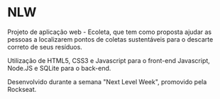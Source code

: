 # NLW
Projeto de aplicação web - Ecoleta, que tem como proposta ajudar as pessoas a localizarem pontos de coletas sustentáveis para o descarte correto de seus resíduos.

Utilização de HTML5, CSS3 e Javascript para o front-end
Javascript, Node.JS e SQLite para o back-end.

Desenvolvido durante a semana "Next Level Week", promovido pela Rockseat.
